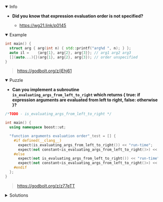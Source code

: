 <details open><summary>Info</summary><p>

* **Did you know that expression evaluation order is not specified?**

  * https://wg21.link/p0145

</p></details><details open><summary>Example</summary><p>

```cpp
int main() {
  struct arg { arg(int n) { std::printf("arg%d ", n); } };
  auto il =    {arg{1}, arg{2}, arg{3}}; // arg1 arg2 arg3
  [](auto...){}(arg{1}, arg{2}, arg{3}); // order unspecified
}
```

> https://godbolt.org/z/jEhj61

</p></details><details open><summary>Puzzle</summary><p>

* **Can you implement a subroutine `is_evaluating_args_from_left_to_right` which returns { true: if expression arguments are evaluated from left to right, false: otherwise }?**

```cpp
/*TODO - is_evaluating_args_from_left_to_right */

int main() {
  using namespace boost::ut;

  "function arguments evaluation order"_test = [] {
    #if defined(__clang__)
      expect(is_evaluating_args_from_left_to_right()) << "run-time";
      expect(not constant<is_evaluating_args_from_left_to_right()>) << "compile-time";
    #else
      expect(not is_evaluating_args_from_left_to_right()) << "run-time";
      expect(not constant<is_evaluating_args_from_left_to_right()>) << "compile-time";
    #endif
  };
}
```

> https://godbolt.org/z/z77eTT

</p></details><details><summary>Solutions</summary><p>

</p></details>
